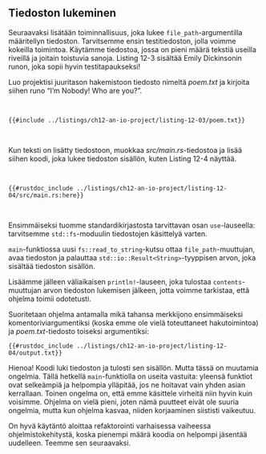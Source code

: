 ## Tiedoston lukeminen

Seuraavaksi lisätään toiminnallisuus, joka lukee `file_path`-argumentilla määritellyn tiedoston. Tarvitsemme ensin testitiedoston, jolla voimme kokeilla toimintoa. Käytämme tiedostoa, jossa on pieni määrä tekstiä useilla riveillä ja joitain toistuvia sanoja. Listing 12-3 sisältää Emily Dickinsonin runon, joka sopii hyvin testitapaukseksi!

Luo projektisi juuritason hakemistoon tiedosto nimeltä _poem.txt_ ja kirjoita siihen runo “I’m Nobody! Who are you?”.

<Listing number="12-3" file-name="poem.txt" caption="Emily Dickinsonin runo toimii hyvänä testiaineistona.">

```text
{{#include ../listings/ch12-an-io-project/listing-12-03/poem.txt}}
```

</Listing>

Kun teksti on lisätty tiedostoon, muokkaa _src/main.rs_-tiedostoa ja lisää siihen koodi, joka lukee tiedoston sisällön, kuten Listing 12-4 näyttää.

<Listing number="12-4" file-name="src/main.rs" caption="Toisen argumentin määrittämän tiedoston lukeminen">

```rust,should_panic,noplayground
{{#rustdoc_include ../listings/ch12-an-io-project/listing-12-04/src/main.rs:here}}
```

</Listing>

Ensimmäiseksi tuomme standardikirjastosta tarvittavan osan `use`-lauseella: tarvitsemme `std::fs`-moduulin tiedostojen käsittelyä varten.

`main`-funktiossa uusi `fs::read_to_string`-kutsu ottaa `file_path`-muuttujan, avaa tiedoston ja palauttaa `std::io::Result<String>`-tyyppisen arvon, joka sisältää tiedoston sisällön.

Lisäämme jälleen väliaikaisen `println!`-lauseen, joka tulostaa `contents`-muuttujan arvon tiedoston lukemisen jälkeen, jotta voimme tarkistaa, että ohjelma toimii odotetusti.

Suoritetaan ohjelma antamalla mikä tahansa merkkijono ensimmäiseksi komentoriviargumentiksi (koska emme ole vielä toteuttaneet hakutoimintoa) ja _poem.txt_-tiedosto toiseksi argumentiksi:

```console
{{#rustdoc_include ../listings/ch12-an-io-project/listing-12-04/output.txt}}
```

Hienoa! Koodi luki tiedoston ja tulosti sen sisällön. Mutta tässä on muutamia ongelmia. Tällä hetkellä `main`-funktiolla on useita vastuita: yleensä funktiot ovat selkeämpiä ja helpompia ylläpitää, jos ne hoitavat vain yhden asian kerrallaan. Toinen ongelma on, että emme käsittele virheitä niin hyvin kuin voisimme. Ohjelma on vielä pieni, joten nämä puutteet eivät ole suuria ongelmia, mutta kun ohjelma kasvaa, niiden korjaaminen siististi vaikeutuu.

On hyvä käytäntö aloittaa refaktorointi varhaisessa vaiheessa ohjelmistokehitystä, koska pienempi määrä koodia on helpompi jäsentää uudelleen. Teemme sen seuraavaksi.
